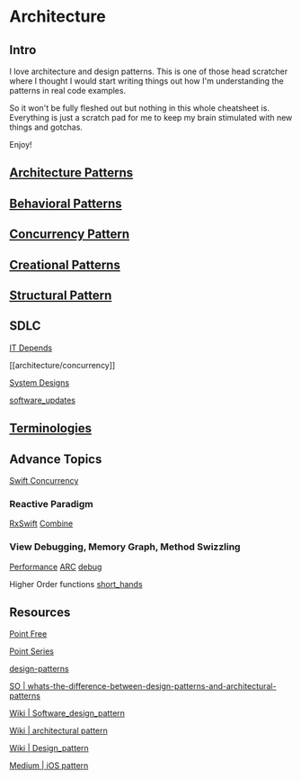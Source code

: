 # Architecture

## Intro

I love architecture and design patterns.
This is one of those head scratcher where I thought I would start writing things out how I'm understanding the patterns in real code examples.

So it won't be fully fleshed out but nothing in this whole cheatsheet is. Everything is just a scratch pad for me to keep my brain stimulated with new things and gotchas.

Enjoy!

## [Architecture Patterns](architectural_pattern.md)

## [Behavioral Patterns](behavioral_patterns.md)

## [Concurrency Pattern](concurrency_pattern.md)

## [Creational Patterns](creational_patterns.md)

## [Structural Pattern](structural_pattern.md)

## SDLC

[IT Depends](it_Depends.md)

[[architecture/concurrency]]

[System Designs](system_designs.md)

[software_updates](software_updates.md)

## [Terminologies](architecture/terminologies.md)

## Advance Topics

[Swift Concurrency](ios/concurrency/Readme_concurrency.md)

### Reactive Paradigm

[RxSwift](ios/rxSwift/README_rxSwift.md) 
[Combine](ios/combine/ReadMe_combine.md)

### View Debugging, Memory Graph, Method Swizzling

[Performance](ios/xcode/performance.md)
[ARC](ios/lifecycle/arc.md)
[debug](ios/xcode/debug.md)

Higher Order functions [short_hands](ios/swift/short_hands.md)

## Resources

[Point Free](https://www.pointfree.co/collections/composable-architecture)

[Point Series](https://www.pointfree.co)

[design-patterns](https://refactoring.guru/design-patterns/catalog)

[SO | whats-the-difference-between-design-patterns-and-architectural-patterns](https://stackoverflow.com/questions/4243187/whats-the-difference-between-design-patterns-and-architectural-patterns)

[Wiki | Software_design_pattern](https://en.wikipedia.org/wiki/Software_design_pattern)

[Wiki | architectural pattern](https://en.wikipedia.org/wiki/Architectural_pattern)

[Wiki | Design_pattern](https://en.wikipedia.org/wiki/Design_pattern)

[Medium | iOS pattern](https://singhdivesh.medium.com/according-to-wikipedia-b1afa6de08c) 
